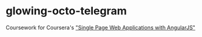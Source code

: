 # glowing-octo-telegram

Coursework for Coursera's ["Single Page Web Applications with AngularJS"][spa]

[spa]: https://www.coursera.org/learn/single-page-web-apps-with-angularjs/
